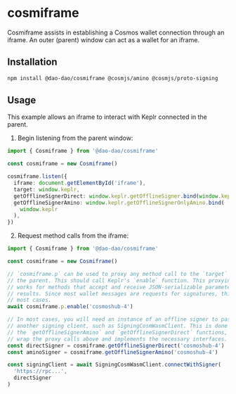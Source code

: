 # cosmiframe

Cosmiframe assists in establishing a Cosmos wallet connection through an iframe.
An outer (parent) window can act as a wallet for an iframe.

## Installation

```bash
npm install @dao-dao/cosmiframe @cosmjs/amino @cosmjs/proto-signing
```

## Usage

This example allows an iframe to interact with Keplr connected in the parent.

1. Begin listening from the parent window:

```ts
import { Cosmiframe } from '@dao-dao/cosmiframe'

const cosmiframe = new Cosmiframe()

cosmiframe.listen({
  iframe: document.getElementById('iframe'),
  target: window.keplr,
  getOfflineSignerDirect: window.keplr.getOfflineSigner.bind(window.keplr),
  getOfflineSignerAmino: window.keplr.getOfflineSignerOnlyAmino.bind(
    window.keplr
  ),
})
```

2. Request method calls from the iframe:

```ts
import { Cosmiframe } from '@dao-dao/cosmiframe'

const cosmiframe = new Cosmiframe()

// `cosmiframe.p` can be used to proxy any method call to the `target` set by
// the parent. This should call Keplr's `enable` function. This proxying only
// works for methods that accept and receive JSON-serializable parameters and
// results. Since most wallet messages are requests for signatures, this covers
// most cases.
await cosmiframe.p.enable('cosmoshub-4')

// In most cases, you will need an instance of an offline signer to pass to
// another signing client, such as SigningCosmWasmClient. This is done through
// the `getOfflineSignerAmino` and `getOfflineSignerDirect` functions, which
// wrap the proxy calls above and implements the necessary interfaces.
const directSigner = cosmiframe.getOfflineSignerDirect('cosmoshub-4')
const aminoSigner = cosmiframe.getOfflineSignerAmino('cosmoshub-4')

const signingClient = await SigningCosmWasmClient.connectWithSigner(
  'https://rpc...',
  directSigner
)
```
